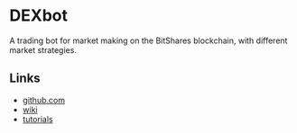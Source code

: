 # DEXbot

A trading bot for market making on the BitShares blockchain, with different market strategies.

## Links
- [github.com](https://github.com/Codaone/DEXBot)
- [wiki](https://github.com/Codaone/DEXBot/wiki)
- [tutorials](https://www.dexbot.info/tutorials/)
